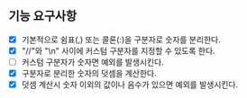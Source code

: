 ## 기능 요구사항

- [x] 기본적으로 쉼표(,) 또는 콜론(:)을 구분자로 숫자를 분리한다.
- [x] "//"와 "\n" 사이에 커스텀 구분자를 지정할 수 있도록 한다.
- [ ] 커스텀 구분자가 숫자면 예외를 발생시킨다.
- [x] 구분자로 분리한 숫자의 덧셈을 계산한다.
- [x] 덧셈 계산시 숫자 이외의 값이나 음수가 있으면 예외를 발생시킨다.